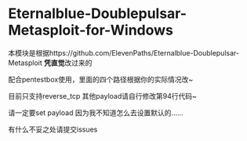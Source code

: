 # Eternalblue-Doublepulsar-Metasploit-for-Windows
本模块是根据https://github.com/ElevenPaths/Eternalblue-Doublepulsar-Metasploit **凭直觉**改过来的

配合pentestbox使用，里面的四个路径根据你的实际情况改~

目前只支持reverse_tcp 其他payload请自行修改第94行代码~

请一定要set payload   因为我不知道怎么去设置默认的......

有什么不妥之处请提交issues
